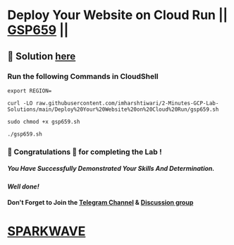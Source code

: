 # Deploy Your Website on Cloud Run || [GSP659](https://www.cloudskillsboost.google/focuses/10445?parent=catalog) ||

## 🔑 Solution [here](https://youtu.be/p4EHol3nZYY)

### Run the following Commands in CloudShell
```
export REGION=
```
```
curl -LO raw.githubusercontent.com/imharshtiwari/2-Minutes-GCP-Lab-Solutions/main/Deploy%20Your%20Website%20on%20Cloud%20Run/gsp659.sh

sudo chmod +x gsp659.sh

./gsp659.sh
```

### 🐼 Congratulations 🎉 for completing the Lab !

##### *You Have Successfully Demonstrated Your Skills And Determination.*

#### *Well done!*

#### Don't Forget to Join the [Telegram Channel](https://t.me/sparkwave.01) & [Discussion group](https://t.me/sparkwave.01chats)

# [SPARKWAVE](https://www.youtube.com/@sparkwave.01)
